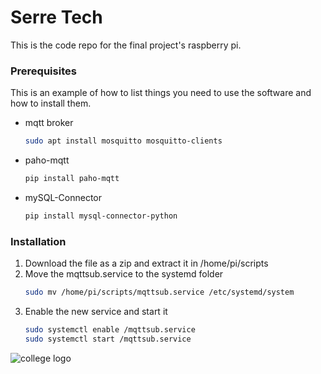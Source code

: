 # Serre Tech

This is the code repo for the final project's raspberry pi.

### Prerequisites

This is an example of how to list things you need to use the software and how to install them.
* mqtt broker
  ```sh
  sudo apt install mosquitto mosquitto-clients
  ```
* paho-mqtt
  ```sh
  pip install paho-mqtt
  ```
* mySQL-Connector
  ```sh
  pip install mysql-connector-python
  ```


### Installation

1. Download the file as a zip and extract it in /home/pi/scripts
2. Move the mqttsub.service to the systemd folder
   ```sh
   sudo mv /home/pi/scripts/mqttsub.service /etc/systemd/system
   ```
3. Enable the new service and start it
   ```sh
   sudo systemctl enable /mqttsub.service
   sudo systemctl start /mqttsub.service
   ```
   
![college logo](https://www.cegepjonquiere.ca/media/tinymce/Plus/Logos%20et%20norme%20graphique/Ceg-logo-couleur.gif)